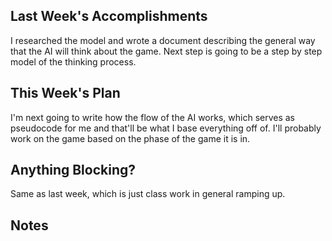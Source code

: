 ## Last Week's Accomplishments

I researched the model and wrote a document describing the general way that the 
AI will think about the game. Next step is going to be a step by step model of
the thinking process.

## This Week's Plan

I'm next going to write how the flow of the AI works, which serves as 
pseudocode for me and that'll be what I base everything off of. I'll probably
work on the game based on the phase of the game it is in.

## Anything Blocking?

Same as last week, which is just class work in general ramping up.

## Notes
